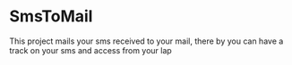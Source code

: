 # SmsToMail
This project mails your sms received to your mail, there by you can have a track on your sms and access from your lap
